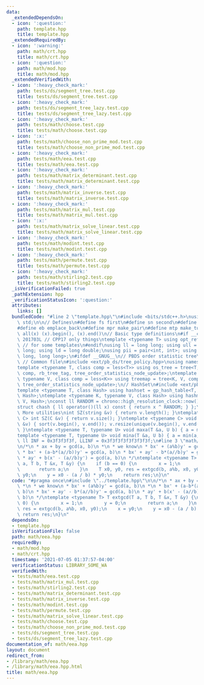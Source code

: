 ```yaml
---
data:
  _extendedDependsOn:
  - icon: ':question:'
    path: template.hpp
    title: template.hpp
  _extendedRequiredBy:
  - icon: ':warning:'
    path: math/crt.hpp
    title: math/crt.hpp
  - icon: ':question:'
    path: math/mod.hpp
    title: math/mod.hpp
  _extendedVerifiedWith:
  - icon: ':heavy_check_mark:'
    path: tests/ds/segment_tree.test.cpp
    title: tests/ds/segment_tree.test.cpp
  - icon: ':heavy_check_mark:'
    path: tests/ds/segment_tree_lazy.test.cpp
    title: tests/ds/segment_tree_lazy.test.cpp
  - icon: ':heavy_check_mark:'
    path: tests/math/choose.test.cpp
    title: tests/math/choose.test.cpp
  - icon: ':x:'
    path: tests/math/choose_non_prime_mod.test.cpp
    title: tests/math/choose_non_prime_mod.test.cpp
  - icon: ':heavy_check_mark:'
    path: tests/math/eea.test.cpp
    title: tests/math/eea.test.cpp
  - icon: ':heavy_check_mark:'
    path: tests/math/matrix_determinant.test.cpp
    title: tests/math/matrix_determinant.test.cpp
  - icon: ':heavy_check_mark:'
    path: tests/math/matrix_inverse.test.cpp
    title: tests/math/matrix_inverse.test.cpp
  - icon: ':heavy_check_mark:'
    path: tests/math/matrix_mul.test.cpp
    title: tests/math/matrix_mul.test.cpp
  - icon: ':x:'
    path: tests/math/matrix_solve_linear.test.cpp
    title: tests/math/matrix_solve_linear.test.cpp
  - icon: ':heavy_check_mark:'
    path: tests/math/modint.test.cpp
    title: tests/math/modint.test.cpp
  - icon: ':heavy_check_mark:'
    path: tests/math/permute.test.cpp
    title: tests/math/permute.test.cpp
  - icon: ':heavy_check_mark:'
    path: tests/math/stirling2.test.cpp
    title: tests/math/stirling2.test.cpp
  _isVerificationFailed: true
  _pathExtension: hpp
  _verificationStatusIcon: ':question:'
  attributes:
    links: []
  bundledCode: "#line 2 \"template.hpp\"\n#include <bits/stdc++.h>\nusing namespace\
    \ std;\n\n// Defines\n#define fs first\n#define sn second\n#define pb push_back\n\
    #define eb emplace_back\n#define mpr make_pair\n#define mtp make_tuple\n#define\
    \ all(x) (x).begin(), (x).end()\n// Basic type definitions\n#if __cplusplus ==\
    \ 201703L // CPP17 only things\ntemplate <typename T> using opt_ref = optional<reference_wrapper<T>>;\
    \ // for some templates\n#endif\nusing ll = long long; using ull = unsigned long\
    \ long; using ld = long double;\nusing pii = pair<int, int>; using pll = pair<long\
    \ long, long long>;\n#ifdef __GNUG__\n// PBDS order statistic tree\n#include <ext/pb_ds/assoc_container.hpp>\
    \ // Common file\n#include <ext/pb_ds/tree_policy.hpp>\nusing namespace __gnu_pbds;\n\
    template <typename T, class comp = less<T>> using os_tree = tree<T, null_type,\
    \ comp, rb_tree_tag, tree_order_statistics_node_update>;\ntemplate <typename K,\
    \ typename V, class comp = less<K>> using treemap = tree<K, V, comp, rb_tree_tag,\
    \ tree_order_statistics_node_update>;\n// HashSet\n#include <ext/pb_ds/assoc_container.hpp>\n\
    template <typename T, class Hash> using hashset = gp_hash_table<T, null_type,\
    \ Hash>;\ntemplate <typename K, typename V, class Hash> using hashmap = gp_hash_table<K,\
    \ V, Hash>;\nconst ll RANDOM = chrono::high_resolution_clock::now().time_since_epoch().count();\n\
    struct chash { ll operator()(ll x) const { return x ^ RANDOM; } };\n#endif\n//\
    \ More utilities\nint SZ(string &v) { return v.length(); }\ntemplate <typename\
    \ C> int SZ(C &v) { return v.size(); }\ntemplate <typename C> void UNIQUE(vector<C>\
    \ &v) { sort(v.begin(), v.end()); v.resize(unique(v.begin(), v.end()) - v.begin());\
    \ }\ntemplate <typename T, typename U> void maxa(T &a, U b) { a = max(a, b); }\n\
    template <typename T, typename U> void mina(T &a, U b) { a = min(a, b); }\nconst\
    \ ll INF = 0x3f3f3f3f, LLINF = 0x3f3f3f3f3f3f3f3f;\n#line 3 \"math/eea.hpp\"\n\
    \n/*\n * ax + by = gcd(a, b)\n *\n * we know\n * bx' + (a%b)y' = gcd(a, b)\n *\n\
    \ * bx' + (a-b*(a//b))y' = gcd(a, b)\n * bx' + ay' - b*(a//b)y' = gcd(a, b)\n\
    \ * ay' + b(x' - (a//b)y') = gcd(a, b)\n */\ntemplate <typename T> T extgcd(T\
    \ a, T b, T &x, T &y) {\n    if (b == 0) {\n        x = 1;\n        y = 0;\n \
    \       return a;\n    }\n    T x0, y0, res = extgcd(b, a%b, x0, y0);\n    x =\
    \ y0;\n    y = x0 - (a / b) * y0;\n    return res;\n}\n"
  code: "#pragma once\n#include \"../template.hpp\"\n\n/*\n * ax + by = gcd(a, b)\n\
    \ *\n * we know\n * bx' + (a%b)y' = gcd(a, b)\n *\n * bx' + (a-b*(a//b))y' = gcd(a,\
    \ b)\n * bx' + ay' - b*(a//b)y' = gcd(a, b)\n * ay' + b(x' - (a//b)y') = gcd(a,\
    \ b)\n */\ntemplate <typename T> T extgcd(T a, T b, T &x, T &y) {\n    if (b ==\
    \ 0) {\n        x = 1;\n        y = 0;\n        return a;\n    }\n    T x0, y0,\
    \ res = extgcd(b, a%b, x0, y0);\n    x = y0;\n    y = x0 - (a / b) * y0;\n   \
    \ return res;\n}\n"
  dependsOn:
  - template.hpp
  isVerificationFile: false
  path: math/eea.hpp
  requiredBy:
  - math/mod.hpp
  - math/crt.hpp
  timestamp: '2021-07-05 01:37:57-04:00'
  verificationStatus: LIBRARY_SOME_WA
  verifiedWith:
  - tests/math/eea.test.cpp
  - tests/math/matrix_mul.test.cpp
  - tests/math/stirling2.test.cpp
  - tests/math/matrix_determinant.test.cpp
  - tests/math/matrix_inverse.test.cpp
  - tests/math/modint.test.cpp
  - tests/math/permute.test.cpp
  - tests/math/matrix_solve_linear.test.cpp
  - tests/math/choose.test.cpp
  - tests/math/choose_non_prime_mod.test.cpp
  - tests/ds/segment_tree.test.cpp
  - tests/ds/segment_tree_lazy.test.cpp
documentation_of: math/eea.hpp
layout: document
redirect_from:
- /library/math/eea.hpp
- /library/math/eea.hpp.html
title: math/eea.hpp
---
```

